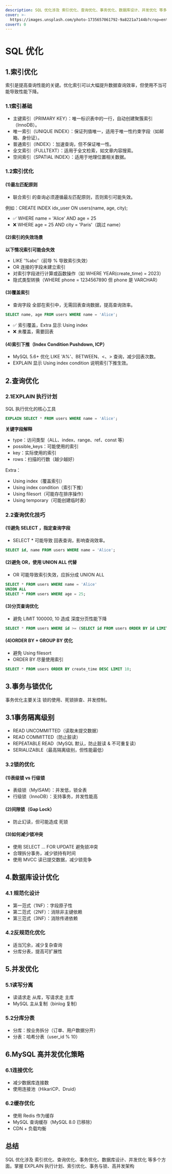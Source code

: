 ```yaml
---
description: SQL 优化涉及 索引优化、查询优化、事务优化、数据库设计、并发优化 等多个方面
cover: >-
  https://images.unsplash.com/photo-1735657061792-9a8221a7144b?crop=entropy&cs=srgb&fm=jpg&ixid=M3wxOTcwMjR8MHwxfHJhbmRvbXx8fHx8fHx8fDE3Mzk0Mzk5NDN8&ixlib=rb-4.0.3&q=85
coverY: 0
---
```


# SQL 优化

## 1.索引优化

索引是提高查询性能的关键。优化索引可以大幅提升数据查询效率，但使用不当可能导致性能下降。

### 1.1索引基础

* 主键索引（PRIMARY KEY）：唯一标识表中的一行，自动创建聚簇索引（InnoDB）。
* 唯一索引（UNIQUE INDEX）：保证列值唯一，适用于唯一性约束字段（如邮箱、身份证）。
* 普通索引（INDEX）：加速查询，但不保证唯一性。
* 全文索引（FULLTEXT）：适用于全文检索，如文章内容搜索。
* 空间索引（SPATIAL INDEX）：适用于地理位置相关数据。

### 1.2索引优化

#### (1)最左匹配原则

* 联合索引 的查询必须遵循最左匹配原则，否则索引可能失效。

例如：CREATE INDEX idx\_user ON users(name, age, city);

* ✅ WHERE name = 'Alice' AND age = 25
* ❌ WHERE age = 25 AND city = 'Paris'（跳过 name）

#### (2)索引的失效场景

**以下情况索引可能会失效**

* LIKE '%abc'（前导 % 导致索引失效）
* OR 连接的字段未建立索引
* 对索引字段进行计算或函数操作（如 WHERE YEAR(create\_time) = 2023）
* 隐式类型转换（WHERE phone = 1234567890 但 phone 是 VARCHAR）

#### (3)覆盖索引

* 查询字段 全部在索引中，无需回表查询数据，提高查询效率。

```sql
SELECT name, age FROM users WHERE name = 'Alice';
```

* ✅ 索引覆盖，Extra 显示 Using index
* ❌ 未覆盖，需要回表

#### (4)索引下推（Index Condition Pushdown, ICP）

* MySQL 5.6+ 优化 LIKE 'A%'、BETWEEN、<、> 查询，减少回表次数。
* EXPLAIN 显示 Using index condition 说明索引下推生效。

## 2.查询优化

### 2.1EXPLAIN 执行计划

SQL 执行优化的核心工具

```sql
EXPLAIN SELECT * FROM users WHERE name = 'Alice';
```

**关键字段解释**

* type：访问类型（ALL、index、range、ref、const 等）
* possible\_keys：可能使用的索引
* key：实际使用的索引
* rows：扫描的行数（越少越好）

Extra：

* Using index（覆盖索引）
* Using index condition（索引下推）
* Using filesort（可能存在排序操作）
* Using temporary（可能创建临时表）

### 2.2查询优化技巧

#### (1)避免 SELECT ，指定查询字段

* SELECT \* 可能导致 回表查询，影响查询效率。

```sql
SELECT id, name FROM users WHERE name = 'Alice';
```

#### (2)避免 OR，使用 UNION ALL 代替

* OR 可能导致索引失效，应拆分成 UNION ALL

```sql
SELECT * FROM users WHERE name = 'Alice'
UNION ALL
SELECT * FROM users WHERE age = 25;
```

#### (3)分页查询优化

* 避免 LIMIT 100000, 10 造成 深度分页性能下降

```sql
SELECT * FROM users WHERE id >= (SELECT id FROM users ORDER BY id LIMIT 100000, 1) LIMIT 10;
```

#### (4)ORDER BY + GROUP BY 优化

* 避免 Using filesort
* ORDER BY 尽量使用索引

```sql
SELECT * FROM users ORDER BY create_time DESC LIMIT 10;
```

## 3.事务与锁优化

事务优化主要关注 锁的使用、死锁排查、并发控制。

## 3.1事务隔离级别

* READ UNCOMMITTED（读取未提交数据）
* READ COMMITTED（防止脏读）
* REPEATABLE READ（MySQL 默认，防止脏读 & 不可重复读）
* SERIALIZABLE（最高隔离级别，但性能最低）

### 3.2锁的优化

#### (1)表级锁 vs 行级锁

* 表级锁（MyISAM）：并发低，锁全表
* 行级锁（InnoDB）：支持事务，并发性能高

#### (2)间隙锁（Gap Lock）

* 防止幻读，但可能造成 死锁

#### (3)如何减少锁冲突

* 使用 SELECT … FOR UPDATE 避免锁冲突
* 合理拆分事务，减少锁持有时间
* 使用 MVCC 读已提交数据，减少锁竞争

## 4.数据库设计优化

### 4.1 规范化设计

* 第一范式（1NF）：字段原子性
* 第二范式（2NF）：消除非主键依赖
* 第三范式（3NF）：消除传递依赖

### 4.2反规范化优化

* 适当冗余，减少复杂查询
* 分库分表，提高可扩展性

## 5.并发优化

### 5.1读写分离

* 读请求走 从库，写请求走 主库
* MySQL 主从复制（binlog 复制）

### 5.2分库分表

* 分库：按业务拆分（订单、用户数据分开）
* 分表：哈希分表（user\_id % 10）

## 6.MySQL 高并发优化策略

### 6.1连接优化

* 减少数据库连接数
* 使用连接池（HikariCP、Druid）

### 6.2缓存优化

* 使用 Redis 作为缓存
* MySQL 查询缓存（MySQL 8.0 已移除）
* CDN + 负载均衡

## 总结

SQL 优化涉及 索引优化、查询优化、事务优化、数据库设计、并发优化 等多个方面。掌握 EXPLAIN 执行计划、索引优化、事务与锁、高并发架构













